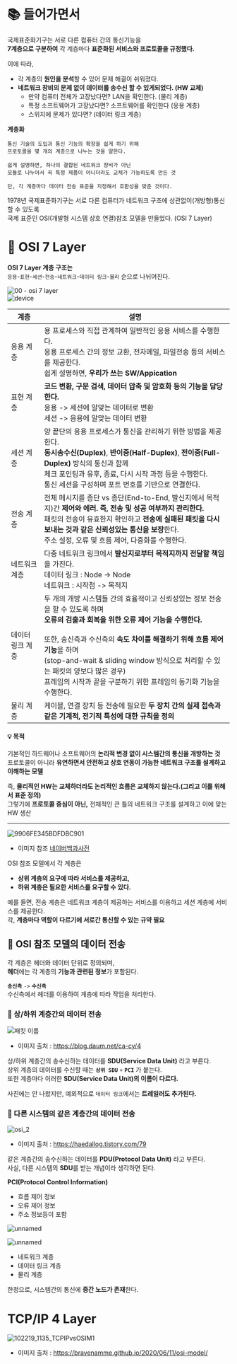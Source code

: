 # 📚 들어가면서   
   
국제표준화기구는 서로 다른 컴퓨터 간의 통신기능을      
**7계층으로 구분하여** 각 계층마다 **표준화된 서비스와 프로토콜을 규정했다.**          
       
이에 따라,          
* 각 계층의 **원인을 분석**할 수 있어 문제 해결이 쉬워졌다.          
* **네트워크 장비의 문제 없이 데이터를 송수신 할 수 있게되었다. (HW 교체)**         
  * 만약 컴퓨터 전체가 고장났다면? LAN을 확인한다. (물리 계층)   
  * 특정 소프트웨어가 고장났다면? 소프트웨어를 확인한다 (응용 계층)   
  * 스위치에 문제가 있다면? (데이터 링크 계층)    
   
**계층화**
```     
통신 기술의 도입과 통신 기능의 확장을 쉽게 하기 위해       
프로토콜을 몇 개의 계층으로 나누는 것을 말한다.         

쉽게 설명하면, 하나의 결합된 네트워크 장비가 아닌    
모듈로 나누어서 꼭 특정 제품이 아니더라도 교체가 가능하도록 만든 것   
   
단, 각 계층마다 데이터 전송 표준을 지정해서 호환성을 맞춘 것이다.     
```  
1978년 국제표준화기구는 서로 다른 컴퓨터가 네트워크 구조에 상관없이(개방형)통신할 수 있도록    
국제 표준인 OSI(개발형 시스템 상호 연결)참조 모델을 만들었다. (OSI 7 Layer)          
      
# 📗 OSI 7 Layer
**OSI 7 Layer 계층 구조는**    
`응용`-`표현`-`세션`-`전송`-`네트워크`-`데이터 링크`-`물리` 순으로 나뉘어진다.  
   
![00 - osi 7 layer](https://user-images.githubusercontent.com/50267433/106346459-bbf9fa00-62fa-11eb-97fd-b9d95b6fa2c4.png)      
![device](https://user-images.githubusercontent.com/50267433/106347520-6fb2b800-6302-11eb-8f63-83aff752038f.png)   
      
       
|계층|설명|
|---|----|
|응용 계층|용 프로세스와 직접 관계하여 일반적인 응용 서비스를 수행한다.<br>응용 프로세스 간의 정보 교환, 전자메일, 파일전송 등의 서비스를 제공한다.<br>쉽게 설명하면, **우리가 쓰는 SW/Appication**|   
|표현 계층| **코드 변환, 구문 검색, 데이터 압축 및 암호화 등의 기능을 담당한다.**<br>응용 -> 세션에 알맞는 데이터로 변환<br>세션 -> 응용에 알맞는 데이터 변환|    
|세션 계층|양 끝단의 응용 프로세스가 통신을 관리하기 위한 방법을 제공한다.<br>**동시송수신(Duplex)**, **반이중(Half-Duplex)**, **전이중(Full-Duplex)** 방식의 통신과 함께<br>체크 포인팅과 유후, 종료, 다시 시작 과정 등을 수행한다.<br>통신 세션을 구성하며 포트 번호를 기반으로 연결한다.
|전송 계층|전체 메시지를 종단 vs 종단(End-to-End, 발신지에서 목적지)간 **제어와 에러. 즉, 전송 및 성공 여부까지 관리한다.**<br>패킷의 전송이 유효한지 확인하고 **전송에 실패된 패킷을 다시 보내는 것과 같은 신뢰성있는 통신을 보장**한다.<br>주소 설정, 오류 및 흐름 제어, 다중화를 수행한다.|
|네트워크 계층|다중 네트워크 링크에서 **발신지로부터 목적지까지 전달할 책임**을 가진다.<br>데이터 링크 : Node -> Node <br>네트워크 : 시작점 -> 목적지|
|데이터 링크 계층|두 개의 개방 시스템들 간의 효율적이고 신뢰성있는 정보 전송을 할 수 있도록 하며<br>**오류의 검출과 회복을 위한 오류 제어 기능을 수행한다.**<br><br>또한, 송신측과 수신측의 **속도 차이를 해결하기 위해 흐름 제어기능**을 하며<br>(stop-and-wait & sliding window 방식으로 처리할 수 있는 패킷의 양보다 많은 경우)<br>프레임의 시작과 끝을 구분하기 위한 프레임의 동기화 기능을 수행한다.|          
|물리 계층|케이블, 연결 장치 등 전송에 필요한 **두 장치 간의 실제 접속과 같은 기계적, 전기적 특성에 대한 규칙을 정의**|        


<h4> 💡 목적 </h4>         
  
기본적인 하드웨어나 소프트웨어의 **논리적 변경 없이 시스템간의 통신을 개방하는 것**                   
프로토콜이 아니라 **유연하면서 안전하고 상호 연동이 가능한 네트워크 구조를 설계하고 이해하는 모델**         
             
즉, **물리적인 HW는 교체하더라도 논리적인 흐름은 교체하지 않는다.(그리고 이를 위해서 표준 정의)**              
그렇기에 **프로토콜 중심이 아닌,** 전체적인 큰 틀의 네트워크 구조를 설계하고 이에 맞는 HW 생산            
  
___   
   
![9906FE345BDFDBC901](https://user-images.githubusercontent.com/50267433/106284548-b4990900-6286-11eb-9d5f-397e55745897.png)       
* 이미지 참조 [네이버백과사전](https://terms.naver.com/entry.nhn?docId=862736&cid=50373&categoryId=50373)     
          
OSI 참조 모델에서 각 계층은      
* **상위 계층의 요구에 따라 서비스를 제공하고,**       
* **하위 계층은 필요한 서비스를 요구할 수 있다.**        
         
예를 들면, 전송 계층은 네트워크 계층이 제공하는 서비스를 이용하고 세션 계층에 서비스를 제공한다.           
각, **계층마다 역할이 다르기에 서로간 통신할 수 있는 규약 필요**       
       
## 📖 OSI 참조 모델의 데이터 전송      
각 계층은 헤더와 데이터 단위로 정의되며,           
**헤더**에는 각 계층의 **기능과 관련된 정보**가 포함된다.       
 
**`송신측`** `->` **`수신측`**      
수신측에서 헤더를 이용하여 계층에 따라 작업을 처리한다.   

### 📄 상/하위 계층간의 데이터 전송    
   
![패킷 이름](https://user-images.githubusercontent.com/50267433/106346712-468f2900-62fc-11eb-924f-fadf285f8327.png)    
* 이미지 출처 : https://blog.daum.net/ca-cy/4    
      
상/하위 계층간의 송수신하는 데이터를 **SDU(Service Data Unit)** 라고 부른다.       
상위 계층의 데이터를 수신할 때는 **`상위 SDU`** `+` **`PCI`** 가 붙는다.       
또한 계층마다 이러한 **SDU(Service Data Unit)의 이름이 다르다.**         
            
사진에는 안 나왔지만, 예외적으로 `데이터 링크`에서는 **트레일러도 추가된다.**                     

### 📄 다른 시스템의 같은 계층간의 데이터 전송    
   
![osi_2](https://user-images.githubusercontent.com/50267433/106346763-a8e82980-62fc-11eb-9e9e-8a9a44742ca4.gif)
* 이미지 출처 : https://haedallog.tistory.com/79   

같은 계층간의 송수신하는 데이터를 **PDU(Protocol Data Unit)** 라고 부른다.       
사실, 다른 시스템의 **SDU**를 받는 개념이라 생각하면 된다.       
     
**PCI(Protocol Control Information)**         
* 흐름 제어 정보
* 오류 제어 정보
* 주소 정보등이 포함 
  
![unnamed](https://user-images.githubusercontent.com/50267433/106347313-dcc54e00-6300-11eb-810b-123b320dc928.jpg)      
  
![unnamed](https://user-images.githubusercontent.com/50267433/106347252-76d8c680-6300-11eb-9b9e-fa1d02e5b40d.png)          

* 네트워크 계층  
* 데이터 링크 계층
* 물리 계층 

한정으로, 시스템간의 통신에 **중간 노드가 존재**한다.           
   
# TCP/IP 4 Layer     
    
![102219_1135_TCPIPvsOSIM1](https://user-images.githubusercontent.com/50267433/106348074-b0accb80-6306-11eb-8a53-67e1ae14241d.png)     
* 이미지 출처 : https://bravenamme.github.io/2020/06/11/osi-model/
  
